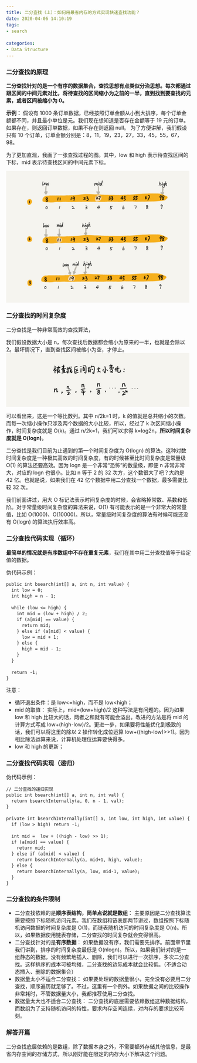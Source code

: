 ```yaml
---
title: 二分查找（上）：如何用最省内存的方式实现快速查找功能？
date: 2020-04-06 14:10:19
tags:
- search

categories:
- Data Structure
---
```


### 二分查找的原理
**二分查找针对的是一个有序的数据集合，查找思想有点类似分治思想。每次都通过跟区间的中间元素对比，将待查找的区间缩小为之前的一半，直到找到要查找的元素，或者区间被缩小为 0。**

**示例：**
假设有 1000 条订单数据，已经按照订单金额从小到大排序，每个订单金额都不同，并且最小单位是元。我们现在想知道是否存在金额等于 19 元的订单。如果存在，则返回订单数据，如果不存在则返回 null。
为了方便讲解，我们假设只有 10 个订单，订单金额分别是：8，11，19，23，27，33，45，55，67，98。

<!--more-->

为了更加直观，我画了一张查找过程的图。其中，low 和 high 表示待查找区间的下标，mid 表示待查找区间的中间元素下标。

<img width="500px" height="auto" style="float: left;" src="./binary1/binary1-1.jpg">
<div style="clear: both"></div>

### 二分查找的时间复杂度

二分查找是一种非常高效的查找算法，

我们假设数据大小是 n，每次查找后数据都会缩小为原来的一半，也就是会除以 2。最坏情况下，直到查找区间被缩小为空，才停止。
<img width="500px" height="auto" style="float: left;" src="./binary1/binary1-2.jpg">
<div style="clear: both"></div>

可以看出来，这是一个等比数列。其中 n/2k=1 时，k 的值就是总共缩小的次数。而每一次缩小操作只涉及两个数据的大小比较，所以，经过了 k 次区间缩小操作，时间复杂度就是 O(k)。通过 n/2k=1，我们可以求得 k=log2n，**所以时间复杂度就是 O(logn)**。

二分查找是我们目前为止遇到的第一个时间复杂度为 O(logn) 的算法。这种对数时间复杂度是一种极其高效的时间复杂度，有的时候甚至比时间复杂度是常量级 O(1) 的算法还要高效。因为 logn 是一个非常“恐怖”的数量级，即便 n 非常非常大，对应的 logn 也很小。比如 n 等于 2 的 32 次方，这个数很大了吧？大约是 42 亿。也就是说，如果我们在 42 亿个数据中用二分查找一个数据，最多需要比较 32 次。

我们前面讲过，用大 O 标记法表示时间复杂度的时候，会省略掉常数、系数和低阶。对于常量级时间复杂度的算法来说，O(1) 有可能表示的是一个非常大的常量值，比如 O(1000)、O(10000)。所以，常量级时间复杂度的算法有时候可能还没有 O(logn) 的算法执行效率高。

### 二分查找代码实现（循环）

**最简单的情况就是有序数组中不存在重复元素**，我们在其中用二分查找值等于给定值的数据。

伪代码示例：
```
public int bsearch(int[] a, int n, int value) {
  int low = 0;
  int high = n - 1;

  while (low <= high) {
    int mid = (low + high) / 2;
    if (a[mid] == value) {
      return mid;
    } else if (a[mid] < value) {
      low = mid + 1;
    } else {
      high = mid - 1;
    }
  }

  return -1;
}
```
注意：
* 循环退出条件：是 low<=high，而不是 low<high；
* mid 的取值：
实际上，mid=(low+high)/2 这种写法是有问题的。因为如果 low 和 high 比较大的话，两者之和就有可能会溢出。改进的方法是将 mid 的计算方式写成 low+(high-low)/2。更进一步，如果要将性能优化到极致的话，我们可以将这里的除以 2 操作转化成位运算 low+((high-low)>>1)。因为相比除法运算来说，计算机处理位运算要快得多。
* low 和 high 的更新；

### 二分查找代码实现（递归）

伪代码示例：
```
// 二分查找的递归实现
public int bsearch(int[] a, int n, int val) {
  return bsearchInternally(a, 0, n - 1, val);
}

private int bsearchInternally(int[] a, int low, int high, int value) {
  if (low > high) return -1;

  int mid =  low + ((high - low) >> 1);
  if (a[mid] == value) {
    return mid;
  } else if (a[mid] < value) {
    return bsearchInternally(a, mid+1, high, value);
  } else {
    return bsearchInternally(a, low, mid-1, value);
  }
}
```

### 二分查找的条件限制
* 二分查找依赖的是**顺序表结构，简单点说就是数组**：
主要原因是二分查找算法需要按照下标随机访问元素。我们在数组和链表那两节讲过，数组按照下标随机访问数据的时间复杂度是 O(1)，而链表随机访问的时间复杂度是 O(n)。所以，如果数据使用链表存储，二分查找的时间复杂就会变得很高。
* 二分查找针对的是**有序数据**：
如果数据没有序，我们需要先排序。前面章节里我们讲到，排序的时间复杂度最低是 O(nlogn)。所以，如果我们针对的是一组静态的数据，没有频繁地插入、删除，我们可以进行一次排序，多次二分查找。这样排序的成本可被均摊，二分查找的边际成本就会比较低。（不适合动态插入、删除的数据集合）
* 数据量太小不适合二分查找：
如果要处理的数据量很小，完全没有必要用二分查找，顺序遍历就足够了。不过，这里有一个例外。如果数据之间的比较操作非常耗时，不管数据量大小，我都推荐使用二分查找。
* 数据量太大也不适合二分查找：
二分查找的底层需要依赖数组这种数据结构，而数组为了支持随机访问的特性，要求内存空间连续，对内存的要求比较苛刻。

### 解答开篇
二分查找底层依赖的是数组，除了数据本身之外，不需要额外存储其他信息，是最省内存空间的存储方式，所以刚好能在限定的内存大小下解决这个问题。